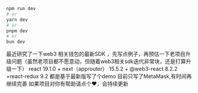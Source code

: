 

```bash
npm run dev
# or
yarn dev
# or
pnpm dev
# or
bun dev
```

最近研究了一下web3 相关钱包的最新SDK ，先写点例子，再预估一下老项目升级问题（虽然老项目都不愿意动，但随着web3相关sdk迭代非常块，还是打算升级一下）
react 19.1.0 + next（approuter） 15.5.2 + @web3-react 8.2.2 +react-redux 9.2 
都是基于最新版写了个demo  目前只写了MetaMask,有时间再继续完善
如果项目对你有帮助请点个♥️，会持续更新
